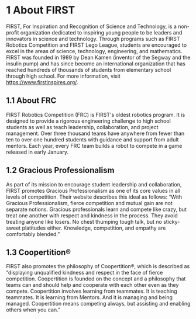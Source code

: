 # 1 About FIRST 
FIRST, For Inspiration and Recognition of Science and Technology, is a non-profit organization dedicated to inspiring young people to be leaders and innovators in science and technology. Through programs such as FIRST Robotics Competition and FIRST Lego League, students are encouraged to excel in the areas of science, technology, engineering, and mathematics. FIRST was founded in 1989 by Dean Kamen (inventor of the Segway and the insulin pump) and has since become an international organization that has reached hundreds of thousands of students from elementary school through high school. For more information, visit https://www.firstinspires.org/. 
## 1.1 About FRC 
FIRST Robotics Competition (FRC) is FIRST's oldest robotics program. It is designed to provide a rigorous engineering challenge to high school students as well as teach leadership, collaboration, and project management. Over three thousand teams have anywhere from fewer than ten to over one hundred students with guidance and support from adult mentors. Each year, every FRC team builds a robot to compete in a game released in early January. 
## 1.2 Gracious Professionalism 
As part of its mission to encourage student leadership and collaboration, FIRST promotes Gracious Professionalism as one of its core values in all levels of competition. Their website describes this ideal as follows: “With Gracious Professionalism, fierce competition and mutual gain are not separate notions. Gracious professionals learn and compete like crazy, but treat one another with respect and kindness in the process. They avoid treating anyone like losers. No chest thumping tough talk, but no sticky-sweet platitudes either. Knowledge, competition, and empathy are comfortably blended.” 
## 1.3 Coopertition® 
FIRST also promotes the philosophy of Coopertition®, which is described as “displaying unqualified kindness and respect in the face of fierce competition. Coopertition is founded on the concept and a philosophy that teams can and should help and cooperate with each other even as they compete. Coopertition involves learning from teammates. It is teaching teammates. It is learning from Mentors. And it is managing and being managed. Coopertition means competing always, but assisting and enabling others when you can.” 

